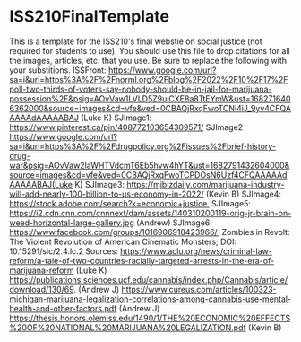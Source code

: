 # ISS210FinalTemplate
This is a template for the ISS210's final webstie on social justice (not required for students to use).
You should use this file to drop citations for all the images, articles, etc. that you use. 
Be sure to replace the following with your substitions.
ISSFront: https://www.google.com/url?sa=i&url=https%3A%2F%2Fnorml.org%2Fblog%2F2022%2F10%2F17%2Fpoll-two-thirds-of-voters-say-nobody-should-be-in-jail-for-marijuana-possession%2F&psig=AOvVaw1LVLD5Z9uiCXE8a8TtEYmW&ust=1682716406362000&source=images&cd=vfe&ved=0CBAQjRxqFwoTCNi4iJ_9yv4CFQAAAAAdAAAAABAJ (Luke K)
SJImage1: https://www.pinterest.ca/pin/408772103654309571/ 
SJImage2 https://www.google.com/url?sa=i&url=https%3A%2F%2Fdrugpolicy.org%2Fissues%2Fbrief-history-drug-war&psig=AOvVaw2laWHTVdcmT6Eb5hvw4hYT&ust=1682791432604000&source=images&cd=vfe&ved=0CBAQjRxqFwoTCPDOsN6Uzf4CFQAAAAAdAAAAABAJ(Luke K)
SJImage3: https://mjbizdaily.com/marijuana-industry-will-add-nearly-100-billion-to-us-economy-in-2022/ (Kevin B)
SJImage4: https://stock.adobe.com/search?k=economic+justice 
SJImage5: https://i2.cdn.cnn.com/cnnnext/dam/assets/140310200119-orig-jr-brain-on-weed-horizontal-large-gallery.jpg (Andrew)
SJImage6: https://www.facebook.com/groups/1016906918423966/ 
Zombies in Revolt: The Violent Revolution of American Cinematic Monsters; DOI: 10.15291/sic/2.4.lc.2 
Sources:
https://www.aclu.org/news/criminal-law-reform/a-tale-of-two-countries-racially-targeted-arrests-in-the-era-of-marijuana-reform (Luke K)
https://publications.sciences.ucf.edu/cannabis/index.php/Cannabis/article/download/130/69. (Andrew J)
https://www.cureus.com/articles/100323-michigan-marijuana-legalization-correlations-among-cannabis-use-mental-health-and-other-factors.pdf (Andrew J)
https://thesis.honors.olemiss.edu/1490/1/THE%20ECONOMIC%20EFFECTS%20OF%20NATIONAL%20MARIJUANA%20LEGALIZATION.pdf (Kevin B)

